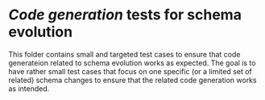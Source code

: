 # *Code generation* tests for schema evolution

This folder contains small and targeted test cases to ensure that code
generateion related to schema evolution works as expected. The goal is to have
rather small test cases that focus on one specific (or a limited set of related)
schema changes to ensure that the related code generation works as intended.
